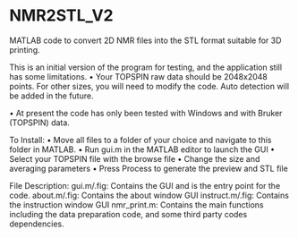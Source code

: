 # NMR2STL_V2

MATLAB code to convert 2D NMR files into the STL format suitable for 3D printing.

This is an initial version of the program for testing, and the application still has some limitations.
•	Your TOPSPIN raw data should be 2048x2048 points. For other sizes, you will need to modify the code. Auto detection will be added in the future.

•	At present the code has only been tested with Windows and with Bruker (TOPSPIN) data.

To Install:
•	Move all files to a folder of your choice and navigate to this folder in MATLAB.
•	Run gui.m in the MATLAB editor to launch the GUI
•	Select your TOPSPIN file with the browse file
•	Change the size and averaging parameters
•	Press Process to generate the preview and STL file

File Description:
gui.m/.fig: Contains the GUI and is the entry point for the code.
about.m/.fig: Contains the about window GUI
instruct.m/.fig: Contains the instruction window GUI
nmr_print.m: Contains the main functions including the data preparation code, and some third party codes dependencies.
